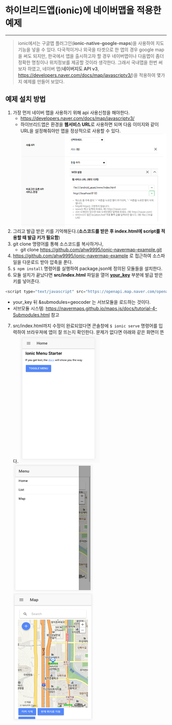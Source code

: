 # 하이브리드앱(ionic)에 네이버맵을 적용한 예제
* * *


> ionic에서는 구글맵 플러그인(**ionic-native-google-maps**)을 사용하여 지도 기능을 넣을 수 있다.
> 다국적이거나 외국을 타겟으로 한 앱의 경우 google map을 써도 되지만,
> 한국에서 앱을 출시하고자 할 경우 네이버맵이나 다음맵이 좀더 정확한 명칭이나 위치정보를 제공할 것이라 생각한다.
> 그래서 국내맵을 한번 써보자 하였고, 네이버 맵(**네이버지도 API v3**, https://developers.naver.com/docs/map/javascriptv3/)을 적용하여 몇가지 예제를 만들어 보았다.



## 예제 설치 방법
1. 가장 먼저 네이버 맵을 사용하기 위해 api 사용신청을 해야한다.
    - https://developers.naver.com/docs/map/javascriptv3/
    - 하이브리드앱은 환경을 **웹서비스 URL**로 사용하면 되며 다음 이미지와 같이 URL을 설정해줘야만 맵을 정상적으로 사용할 수 있다.
    <img src="md_image/navermap_setup.png"></img>
2. 그리고 발급 받은 키를 기억해둔다.(__소스코드를 받은 후 index.html에 script를 적용할 때 발급 키가 필요함__)
3. git clone 명령어를 통해 소스코드를 복사하거나,
    - git clone https://github.com/ahw9995/ionic-navermap-example.git
4. https://github.com/ahw9995/ionic-navermap-example 로 접근하여 소스파일을 다운로드 받아 압축을 푼다.
5. ```$ npm install``` 명령어를 실행하여 package.json에 정의된 모듈들을 설치한다.
6. 모듈 설치가 끝났다면 **src/index.html** 파일을 열어 <u>**your_key**</u> 부분에 발급 받은 키를 넣어준다.
```c
<script type="text/javascript" src="https://openapi.map.naver.com/openapi/v3/maps.js?clientId=your_key&submodules=geocoder"></script>
```
- your_key 뒤 &submodules=geocoder 는 서브모듈을 로드하는 것이다.
- 서브모듈 시스템: https://navermaps.github.io/maps.js/docs/tutorial-4-Submodules.html 참고

7. src/index.html까지 수정이 완료되었다면 콘솔창에 ```$ ionic serve``` 명령어를 입력하여 브라우져에 앱이 잘 뜨는지 확인한다. 문제가 없다면 아래와 같은 화면이 뜬다.
<img src="md_image/app_screen.png" width="250" height="400"></img><img src="md_image/app_menu.png" width="250" height="400"></img><img src="md_image/app_map.png" width="250" height="400"></img>
